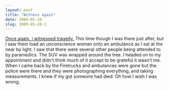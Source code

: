 ```yaml
---
layout: post
title: "Witness again"
date: 2009-05-28
slug: 2009-05-28-1
---
```


 [Once again, i witnessed tragedy.](http://www.insidebayarea.com/argus/localnews/ci_12470006)   This time though I was there just after, but I saw them load an unconscience woman onto an ambulance as I sat at the near by light.  I saw that there were several other people being attended to by paramedics.   The SUV was wrapped around the tree.  I headed on to my appointment and didn&apos;t think much of it accept to be grateful it wasn&apos;t me.  When I came back by the Firetrucks and ambulances were gone but the police were there and they were photographing everything, and taking measurements.  I knew if my gut someone had died.   Oh how I wish I was wrong.
